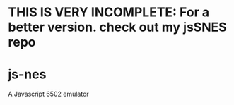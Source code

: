 # THIS IS VERY INCOMPLETE: For a better version. check out my jsSNES repo

js-nes
======

A Javascript 6502 emulator
